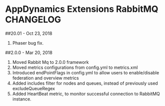 # AppDynamics Extensions RabbitMQ CHANGELOG

##20.01 - Oct 23, 2018
1. Phaser bug fix.

##2.0.0 - Mar 20, 2018
1. Moved Rabbit Mq to 2.0.0 framework
2. Moved metrics configurations from config.yml to metrics.xml
3. Introduced endPointFlags in config.yml to allow users to enable/disable federation and overview metrics
4. Added includes filter for nodes and queues, instead of previously used excludeQueueRegex
5. Added HeartBeat metric, to monitor successful connection to RabbitMQ instance.
